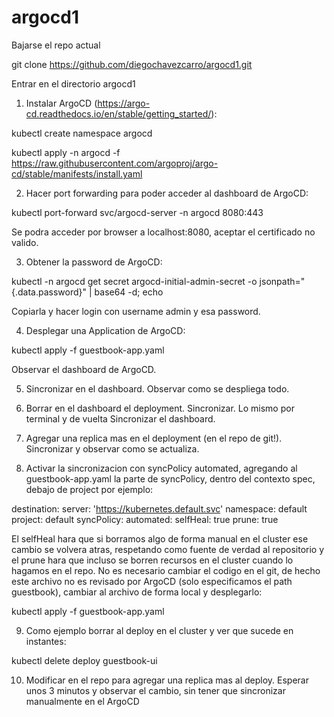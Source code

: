 # argocd1

Bajarse el repo actual

git clone https://github.com/diegochavezcarro/argocd1.git

Entrar en el directorio argocd1

1. Instalar ArgoCD (https://argo-cd.readthedocs.io/en/stable/getting_started/):

kubectl create namespace argocd

kubectl apply -n argocd -f https://raw.githubusercontent.com/argoproj/argo-cd/stable/manifests/install.yaml

2. Hacer port forwarding para poder acceder al dashboard de ArgoCD:

kubectl port-forward svc/argocd-server -n argocd 8080:443

Se podra acceder por browser a localhost:8080, aceptar el certificado no valido.

3. Obtener la password de ArgoCD:

kubectl -n argocd get secret argocd-initial-admin-secret -o jsonpath="{.data.password}" | base64 -d; echo

Copiarla y hacer login con username admin y esa password.

4. Desplegar una Application de ArgoCD:

kubectl apply -f guestbook-app.yaml

Observar el dashboard de ArgoCD.

5. Sincronizar en el dashboard. Observar como se despliega todo.

6. Borrar en el dashboard el deployment. Sincronizar. Lo mismo por terminal y de vuelta Sincronizar
el dashboard.

7. Agregar una replica mas en el deployment (en el repo de git!). Sincronizar y observar como se actualiza.

8. Activar la sincronizacion con syncPolicy automated, agregando al guestbook-app.yaml la parte de 
syncPolicy, dentro del contexto spec, debajo de project por ejemplo:

  destination:
    server: 'https://kubernetes.default.svc'
    namespace: default
  project: default
  syncPolicy:
    automated:
      selfHeal: true
      prune: true
 
 El selfHeal hara que si borramos algo de forma manual en el cluster ese cambio se volvera
 atras, respetando como fuente de verdad al repositorio y el prune hara que incluso se borren
 recursos en el cluster cuando lo hagamos en el repo.
 No es necesario cambiar el codigo en el git, de hecho este archivo no es revisado por ArgoCD (solo
 especificamos el path guestbook), cambiar al archivo de forma local y desplegarlo:
 
kubectl apply -f guestbook-app.yaml

9. Como ejemplo borrar al deploy en el cluster y ver que sucede en instantes:

kubectl delete deploy guestbook-ui

10. Modificar en el repo para agregar una replica mas al deploy. Esperar unos 3 minutos y
observar el cambio, sin tener que sincronizar manualmente en el ArgoCD

